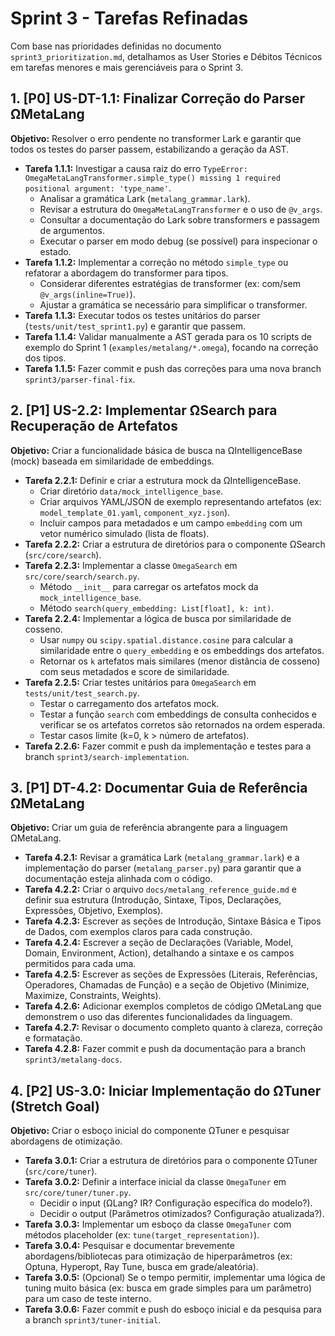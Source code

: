 # Sprint 3 - Tarefas Refinadas

Com base nas prioridades definidas no documento `sprint3_prioritization.md`, detalhamos as User Stories e Débitos Técnicos em tarefas menores e mais gerenciáveis para o Sprint 3.

## 1. [P0] US-DT-1.1: Finalizar Correção do Parser ΩMetaLang

**Objetivo:** Resolver o erro pendente no transformer Lark e garantir que todos os testes do parser passem, estabilizando a geração da AST.

*   **Tarefa 1.1.1:** Investigar a causa raiz do erro `TypeError: OmegaMetaLangTransformer.simple_type() missing 1 required positional argument: 'type_name'`.
    *   Analisar a gramática Lark (`metalang_grammar.lark`).
    *   Revisar a estrutura do `OmegaMetaLangTransformer` e o uso de `@v_args`.
    *   Consultar a documentação do Lark sobre transformers e passagem de argumentos.
    *   Executar o parser em modo debug (se possível) para inspecionar o estado.
*   **Tarefa 1.1.2:** Implementar a correção no método `simple_type` ou refatorar a abordagem do transformer para tipos.
    *   Considerar diferentes estratégias de transformer (ex: com/sem `@v_args(inline=True)`).
    *   Ajustar a gramática se necessário para simplificar o transformer.
*   **Tarefa 1.1.3:** Executar todos os testes unitários do parser (`tests/unit/test_sprint1.py`) e garantir que passem.
*   **Tarefa 1.1.4:** Validar manualmente a AST gerada para os 10 scripts de exemplo do Sprint 1 (`examples/metalang/*.omega`), focando na correção dos tipos.
*   **Tarefa 1.1.5:** Fazer commit e push das correções para uma nova branch `sprint3/parser-final-fix`.

## 2. [P1] US-2.2: Implementar ΩSearch para Recuperação de Artefatos

**Objetivo:** Criar a funcionalidade básica de busca na ΩIntelligenceBase (mock) baseada em similaridade de embeddings.

*   **Tarefa 2.2.1:** Definir e criar a estrutura mock da ΩIntelligenceBase.
    *   Criar diretório `data/mock_intelligence_base`.
    *   Criar arquivos YAML/JSON de exemplo representando artefatos (ex: `model_template_01.yaml`, `component_xyz.json`).
    *   Incluir campos para metadados e um campo `embedding` com um vetor numérico simulado (lista de floats).
*   **Tarefa 2.2.2:** Criar a estrutura de diretórios para o componente ΩSearch (`src/core/search`).
*   **Tarefa 2.2.3:** Implementar a classe `OmegaSearch` em `src/core/search/search.py`.
    *   Método `__init__` para carregar os artefatos mock da `mock_intelligence_base`.
    *   Método `search(query_embedding: List[float], k: int)`.
*   **Tarefa 2.2.4:** Implementar a lógica de busca por similaridade de cosseno.
    *   Usar `numpy` ou `scipy.spatial.distance.cosine` para calcular a similaridade entre o `query_embedding` e os embeddings dos artefatos.
    *   Retornar os `k` artefatos mais similares (menor distância de cosseno) com seus metadados e score de similaridade.
*   **Tarefa 2.2.5:** Criar testes unitários para `OmegaSearch` em `tests/unit/test_search.py`.
    *   Testar o carregamento dos artefatos mock.
    *   Testar a função `search` com embeddings de consulta conhecidos e verificar se os artefatos corretos são retornados na ordem esperada.
    *   Testar casos limite (k=0, k > número de artefatos).
*   **Tarefa 2.2.6:** Fazer commit e push da implementação e testes para a branch `sprint3/search-implementation`.

## 3. [P1] DT-4.2: Documentar Guia de Referência ΩMetaLang

**Objetivo:** Criar um guia de referência abrangente para a linguagem ΩMetaLang.

*   **Tarefa 4.2.1:** Revisar a gramática Lark (`metalang_grammar.lark`) e a implementação do parser (`metalang_parser.py`) para garantir que a documentação esteja alinhada com o código.
*   **Tarefa 4.2.2:** Criar o arquivo `docs/metalang_reference_guide.md` e definir sua estrutura (Introdução, Sintaxe, Tipos, Declarações, Expressões, Objetivo, Exemplos).
*   **Tarefa 4.2.3:** Escrever as seções de Introdução, Sintaxe Básica e Tipos de Dados, com exemplos claros para cada construção.
*   **Tarefa 4.2.4:** Escrever a seção de Declarações (Variable, Model, Domain, Environment, Action), detalhando a sintaxe e os campos permitidos para cada uma.
*   **Tarefa 4.2.5:** Escrever as seções de Expressões (Literais, Referências, Operadores, Chamadas de Função) e a seção de Objetivo (Minimize, Maximize, Constraints, Weights).
*   **Tarefa 4.2.6:** Adicionar exemplos completos de código ΩMetaLang que demonstrem o uso das diferentes funcionalidades da linguagem.
*   **Tarefa 4.2.7:** Revisar o documento completo quanto à clareza, correção e formatação.
*   **Tarefa 4.2.8:** Fazer commit e push da documentação para a branch `sprint3/metalang-docs`.

## 4. [P2] US-3.0: Iniciar Implementação do ΩTuner (Stretch Goal)

**Objetivo:** Criar o esboço inicial do componente ΩTuner e pesquisar abordagens de otimização.

*   **Tarefa 3.0.1:** Criar a estrutura de diretórios para o componente ΩTuner (`src/core/tuner`).
*   **Tarefa 3.0.2:** Definir a interface inicial da classe `OmegaTuner` em `src/core/tuner/tuner.py`.
    *   Decidir o input (ΩLang? IR? Configuração específica do modelo?).
    *   Decidir o output (Parâmetros otimizados? Configuração atualizada?).
*   **Tarefa 3.0.3:** Implementar um esboço da classe `OmegaTuner` com métodos placeholder (ex: `tune(target_representation)`).
*   **Tarefa 3.0.4:** Pesquisar e documentar brevemente abordagens/bibliotecas para otimização de hiperparâmetros (ex: Optuna, Hyperopt, Ray Tune, busca em grade/aleatória).
*   **Tarefa 3.0.5:** (Opcional) Se o tempo permitir, implementar uma lógica de tuning muito básica (ex: busca em grade simples para um parâmetro) para um caso de teste interno.
*   **Tarefa 3.0.6:** Fazer commit e push do esboço inicial e da pesquisa para a branch `sprint3/tuner-initial`.
